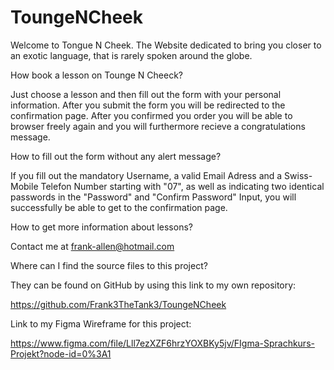 # ToungeNCheek

Welcome to Tongue N Cheek. The Website dedicated to bring you closer to an exotic language, that is rarely spoken around the globe.

How book a lesson on Tounge N Cheeck?

Just choose a lesson and then fill out the form with your personal information. After you submit the form you will be redirected to the confirmation page.
After you confirmed you order you will be able to browser freely again and you will furthermore recieve a congratulations message.

How to fill out the form without any alert message?

If you fill out the mandatory Username, a valid Email Adress and a Swiss-Mobile Telefon Number starting with "07", as well as indicating two identical
passwords in the "Password" and "Confirm Password" Input, you will successfully be able to get to the confirmation page.

How to get more information about lessons?

Contact me at frank-allen@hotmail.com

Where can I find the source files to this project?

They can be found on GitHub by using this link to my own repository:

https://github.com/Frank3TheTank3/ToungeNCheek

Link to my Figma Wireframe for this project:

https://www.figma.com/file/Lll7ezXZF6hrzYOXBKy5jv/FIgma-Sprachkurs-Projekt?node-id=0%3A1